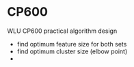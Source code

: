 # CP600
WLU CP600 practical algorithm design

- find optimum feature size for both sets
- find optimum cluster size (elbow point)
-  